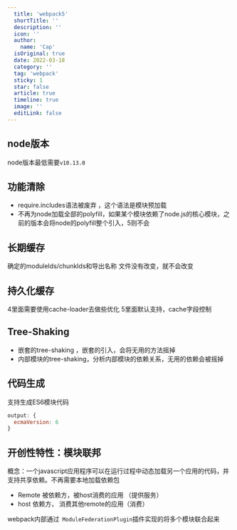 ```yaml
---
  title: 'webpack5'
  shortTitle: ''
  description: ''
  icon: ''
  author:
    name: 'Cap'
  isOriginal: true
  date: 2022-03-18
  category: ''
  tag: 'webpack'
  sticky: 1
  star: false
  article: true
  timeline: true
  image: ''
  editLink: false
---
```


  ## node版本
node版本最低需要`v10.13.0`

## 功能清除

- require.includes语法被废弃 ，这个语法是模块预加载
- 不再为node加载全部的polyfill，如果某个模块依赖了node.js的核心模块，之前的版本会将node的polyfill整个引入，5则不会  

## 长期缓存	
 确定的moduleIds/chunkIds和导出名称
文件没有改变，就不会改变
 
## 持久化缓存 
4里面需要使用cache-loader去做些优化
5里面默认支持，cache字段控制

## Tree-Shaking

- 嵌套的tree-shaking ，嵌套的引入，会将无用的方法摇掉
- 内部模块的tree-shaking，分析内部模块的依赖关系，无用的依赖会被摇掉 

## 代码生成
支持生成ES6模块代码
```javascript
output: {
  ecmaVersion: 6
}
```
## 开创性特性：模块联邦 
概念：一个javascript应用程序可以在运行过程中动态加载另一个应用的代码，并支持共享依赖。不再需要本地加载依赖包

- Remote 被依赖方，被host消费的应用 （提供服务）
- host 依赖方， 消费其他remote的应用（消费）

webpack内部通过` ModuleFederationPlugin`插件实现的将多个模块联合起来
 
